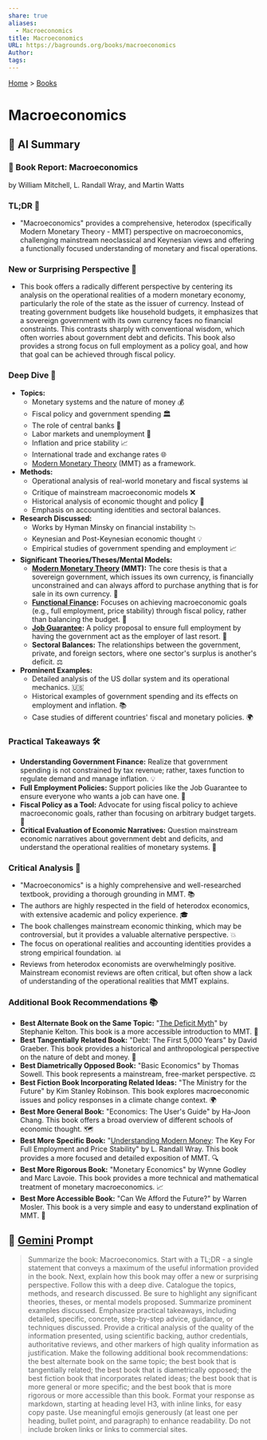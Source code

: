 ```yaml
---
share: true
aliases:
  - Macroeconomics
title: Macroeconomics
URL: https://bagrounds.org/books/macroeconomics
Author: 
tags: 
---
```

[Home](../index.md) > [Books](./index.md)  
# Macroeconomics  
## 🤖 AI Summary  
### 📖 Book Report: Macroeconomics  
by William Mitchell, L. Randall Wray, and Martin Watts  
### TL;DR 🎯  
* "Macroeconomics" provides a comprehensive, heterodox (specifically Modern Monetary Theory - MMT) perspective on macroeconomics, challenging mainstream neoclassical and Keynesian views and offering a functionally focused understanding of monetary and fiscal operations.  
  
### New or Surprising Perspective 🤯  
* This book offers a radically different perspective by centering its analysis on the operational realities of a modern monetary economy, particularly the role of the state as the issuer of currency. Instead of treating government budgets like household budgets, it emphasizes that a sovereign government with its own currency faces no financial constraints. This contrasts sharply with conventional wisdom, which often worries about government debt and deficits. This book also provides a strong focus on full employment as a policy goal, and how that goal can be achieved through fiscal policy.  
  
### Deep Dive 🧐  
* **Topics:**  
    * Monetary systems and the nature of money 💰  
    * Fiscal policy and government spending 🏛️  
    * The role of central banks 🏦  
    * Labor markets and unemployment 👷  
    * Inflation and price stability 📈  
    * International trade and exchange rates 🌐  
    * [Modern Monetary Theory](../topics/modern-monetary-theory.md) (MMT) as a framework.  
* **Methods:**  
    * Operational analysis of real-world monetary and fiscal systems 📊  
    * Critique of mainstream macroeconomic models ❌  
    * Historical analysis of economic thought and policy 📜  
    * Emphasis on accounting identities and sectoral balances.  
* **Research Discussed:**  
    * Works by Hyman Minsky on financial instability 📉  
    * Keynesian and Post-Keynesian economic thought 💡  
    * Empirical studies of government spending and employment 📈  
* **Significant Theories/Theses/Mental Models:**  
    * **[Modern Monetary Theory](../topics/modern-monetary-theory.md) (MMT):** The core thesis is that a sovereign government, which issues its own currency, is financially unconstrained and can always afford to purchase anything that is for sale in its own currency. 🔑  
    * **[Functional Finance](../topics/functional-finance.md):** Focuses on achieving macroeconomic goals (e.g., full employment, price stability) through fiscal policy, rather than balancing the budget. 🎯  
    * **[Job Guarantee](../topics/job-guarantee-employer-of-last-resort.md):** A policy proposal to ensure full employment by having the government act as the employer of last resort. 🤝  
    * **Sectoral Balances:** The relationships between the government, private, and foreign sectors, where one sector's surplus is another's deficit. ⚖️  
* **Prominent Examples:**  
    * Detailed analysis of the US dollar system and its operational mechanics. 🇺🇸  
    * Historical examples of government spending and its effects on employment and inflation. 📚  
    * Case studies of different countries' fiscal and monetary policies. 🌍  
  
### Practical Takeaways 🛠️  
* **Understanding Government Finance:** Realize that government spending is not constrained by tax revenue; rather, taxes function to regulate demand and manage inflation. 💡  
* **Full Employment Policies:** Support policies like the Job Guarantee to ensure everyone who wants a job can have one. 🤝  
* **Fiscal Policy as a Tool:** Advocate for using fiscal policy to achieve macroeconomic goals, rather than focusing on arbitrary budget targets. 🎯  
* **Critical Evaluation of Economic Narratives:** Question mainstream economic narratives about government debt and deficits, and understand the operational realities of monetary systems. 🤔  
  
### Critical Analysis 🧐  
* "Macroeconomics" is a highly comprehensive and well-researched textbook, providing a thorough grounding in MMT. 📚  
* The authors are highly respected in the field of heterodox economics, with extensive academic and policy experience. 🎓  
* The book challenges mainstream economic thinking, which may be controversial, but it provides a valuable alternative perspective. 💥  
* The focus on operational realities and accounting identities provides a strong empirical foundation. 📊  
* Reviews from heterodox economists are overwhelmingly positive. Mainstream economist reviews are often critical, but often show a lack of understanding of the operational realities that MMT explains.  
  
### Additional Book Recommendations 📚  
* **Best Alternate Book on the Same Topic:** "[The Deficit Myth](./the-deficit-myth.md)" by Stephanie Kelton. This book is a more accessible introduction to MMT. 📖  
* **Best Tangentially Related Book:** "Debt: The First 5,000 Years" by David Graeber. This book provides a historical and anthropological perspective on the nature of debt and money. 📜  
* **Best Diametrically Opposed Book:** "Basic Economics" by Thomas Sowell. This book represents a mainstream, free-market perspective. ⚖️  
* **Best Fiction Book Incorporating Related Ideas:** "The Ministry for the Future" by Kim Stanley Robinson. This book explores macroeconomic issues and policy responses in a climate change context. 🌍  
* **Best More General Book:** "Economics: The User's Guide" by Ha-Joon Chang. This book offers a broad overview of different schools of economic thought. 🗺️  
* **Best More Specific Book:** "[Understanding Modern Money](./understanding-modern-money.md): The Key For Full Employment and Price Stability" by L. Randall Wray. This book provides a more focused and detailed exposition of MMT. 🔍  
* **Best More Rigorous Book:** "Monetary Economics" by Wynne Godley and Marc Lavoie. This book provides a more technical and mathematical treatment of monetary macroeconomics. 📈  
* **Best More Accessible Book:** "Can We Afford the Future?" by Warren Mosler. This book is a very simple and easy to understand explination of MMT. 👶  
  
## 💬 [Gemini](https://gemini.google.com) Prompt  
> Summarize the book: Macroeconomics. Start with a TL;DR - a single statement that conveys a maximum of the useful information provided in the book. Next, explain how this book may offer a new or surprising perspective. Follow this with a deep dive. Catalogue the topics, methods, and research discussed. Be sure to highlight any significant theories, theses, or mental models proposed. Summarize prominent examples discussed. Emphasize practical takeaways, including detailed, specific, concrete, step-by-step advice, guidance, or techniques discussed. Provide a critical analysis of the quality of the information presented, using scientific backing, author credentials, authoritative reviews, and other markers of high quality information as justification. Make the following additional book recommendations: the best alternate book on the same topic; the best book that is tangentially related; the best book that is diametrically opposed; the best fiction book that incorporates related ideas; the best book that is more general or more specific; and the best book that is more rigorous or more accessible than this book. Format your response as markdown, starting at heading level H3, with inline links, for easy copy paste. Use meaningful emojis generously (at least one per heading, bullet point, and paragraph) to enhance readability. Do not include broken links or links to commercial sites.